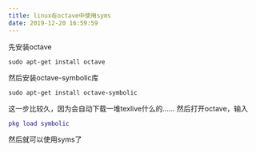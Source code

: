```yaml
---
title: linux在octave中使用syms
date: 2019-12-20 16:59:59
---
```


先安装octave
```shell
sudo apt-get install octave
```
然后安装octave-symbolic库
```shell
sudo apt-get install octave-symbolic
```
这一步比较久，因为会自动下载一堆texlive什么的……
然后打开octave，输入
```matlab
pkg load symbolic
```
然后就可以使用syms了
